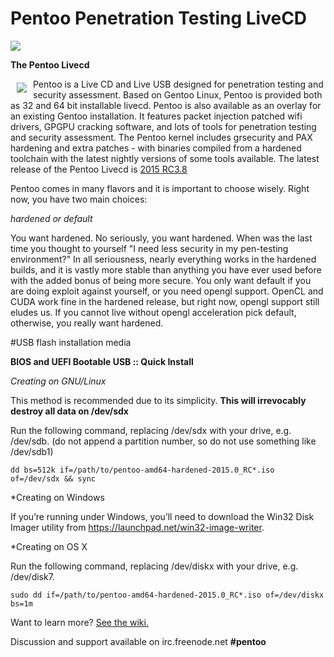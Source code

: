 # Pentoo Penetration Testing LiveCD
<a href="http://pentoo.ch"><img src="https://github.com/pentoo/pentoo-overlay/wiki/images/pentoo2.png"></a>

**The Pentoo Livecd**


<a href="http://pentoo.ch"><img src="https://avatars0.githubusercontent.com/u/6411603?v=3&s=200" align="left" hspace="10" vspace="6"></a>
Pentoo is a Live CD and Live USB designed for penetration testing and security assessment. Based on Gentoo Linux, Pentoo is provided both as 32 and 64 bit installable livecd. Pentoo is also available as an overlay for an existing Gentoo installation. It features packet injection patched wifi drivers, GPGPU cracking software, and lots of tools for penetration testing and security assessment. The Pentoo kernel includes grsecurity and PAX hardening and extra patches - with binaries compiled from a hardened toolchain with the latest nightly versions of some tools available. The latest release of the Pentoo Livecd is [2015 RC3.8](http://www.pentoo.ch/download/)

Pentoo comes in many flavors and it is important to choose wisely. Right now, you have two main choices:

*hardened or default*

You want hardened. No seriously, you want hardened. When was the last time you thought to yourself "I need less security in my pen-testing environment?" In all seriousness, nearly everything works in the hardened builds, and it is vastly more stable than anything you have ever used before with the added bonus of being more secure. You only want default if you are doing exploit against yourself, or you need opengl support. OpenCL and CUDA work fine in the hardened release, but right now, opengl support still eludes us. If you cannot live without opengl acceleration pick default, otherwise, you really want hardened.

#USB flash installation media

**BIOS and UEFI Bootable USB :: Quick Install**

*Creating on GNU/Linux*

This method is recommended due to its simplicity. **This will irrevocably destroy all data on /dev/sdx**

Run the following command, replacing /dev/sdx with your drive, e.g. /dev/sdb. (do not append a partition number, so do not use something like /dev/sdb1)

```
dd bs=512k if=/path/to/pentoo-amd64-hardened-2015.0_RC*.iso of=/dev/sdx && sync
```

*Creating on Windows

If you’re running under Windows, you’ll need to download the Win32 Disk Imager utility from https://launchpad.net/win32-image-writer.

*Creating on OS X

Run the following command, replacing /dev/diskx with your drive, e.g. /dev/disk7.

```
sudo dd if=/path/to/pentoo-amd64-hardened-2015.0_RC*.iso of=/dev/diskx bs=1m
```


Want to learn more? [See the wiki.](https://github.com/pentoo/pentoo-overlay/wiki)



Discussion and support available on irc.freenode.net  **#pentoo**
